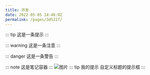 ```yaml
---
title: 开发
date: 2022-05-05 14:48:02
permalink: /pages/3d522f/
---
```


::: tip
这是一条提示
:::

::: warning
这是一条注意
:::

::: danger
这是一条警告
:::

::: note
这是笔记容器
:::
![图片](https://image.gaoajia.com/public/2022/05/05/6273765bc669a.jpg)
::: tip 我的提示
自定义标题的提示框
:::
